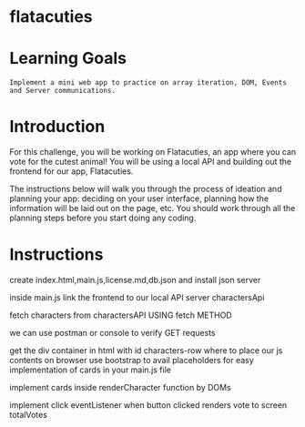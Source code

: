 # flatacuties

# Learning Goals

    Implement a mini web app to practice on array iteration, DOM, Events and Server communications.

# Introduction

For this challenge, you will be working on Flatacuties, an app where you can vote for the cutest animal! You will be using a local API and building out the frontend for our app, Flatacuties.

The instructions below will walk you through the process of ideation and planning your app: deciding on your user interface, planning how the information will be laid out on the page, etc. You should work through all the planning steps before you start doing any coding.

# Instructions

create index.html,main.js,license.md,db.json and install json server

inside main.js link the frontend to our local API server charactersApi

fetch characters from charactersAPI USING fetch METHOD

we can use postman or console to verify GET requests

get the div container in html with id characters-row where to place our js contents on browser
 use bootstrap to avail placeholders for easy implementation of cards in your main.js file
  
implement cards inside renderCharacter function by DOMs

implement click eventListener  when button clicked renders vote to screen totalVotes



